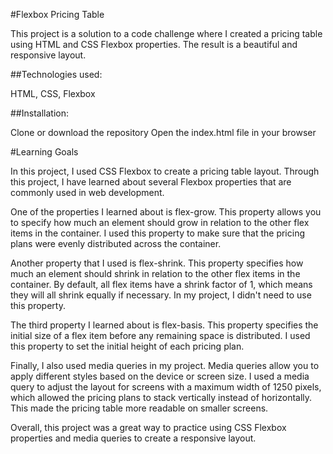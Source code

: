#Flexbox Pricing Table

This project is a solution to a code challenge where I created a pricing table using HTML and CSS Flexbox properties. The result is a beautiful and responsive layout.

##Technologies used: 

HTML, CSS, Flexbox

##Installation:

Clone or download the repository
Open the index.html file in your browser

#Learning Goals

In this project, I used CSS Flexbox to create a pricing table layout. Through this project, I have learned about several Flexbox properties that are commonly used in web development.

One of the properties I learned about is flex-grow. This property allows you to specify how much an element should grow in relation to the other flex items in the container. I used this property to make sure that the pricing plans were evenly distributed across the container.

Another property that I used is flex-shrink. This property specifies how much an element should shrink in relation to the other flex items in the container. By default, all flex items have a shrink factor of 1, which means they will all shrink equally if necessary. In my project, I didn't need to use this property.

The third property I learned about is flex-basis. This property specifies the initial size of a flex item before any remaining space is distributed. I used this property to set the initial height of each pricing plan.

Finally, I also used media queries in my project. Media queries allow you to apply different styles based on the device or screen size. I used a media query to adjust the layout for screens with a maximum width of 1250 pixels, which allowed the pricing plans to stack vertically instead of horizontally. This made the pricing table more readable on smaller screens.

Overall, this project was a great way to practice using CSS Flexbox properties and media queries to create a responsive layout.

